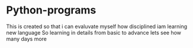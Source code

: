 # Python-programs

This is created so that i can evaluvate myself how disciplined iam learning new language
So learning in details
from basic to advance lets see how many days more
